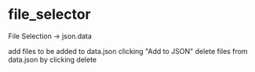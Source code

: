 # file_selector
File Selection -> json.data

add files to be added to data.json clicking "Add to JSON"
delete files from data.json by clicking delete
